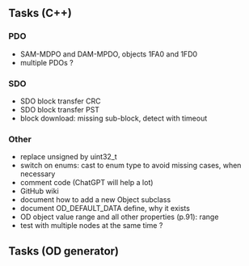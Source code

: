 ## Tasks (C++)
### PDO
- SAM-MDPO and DAM-MPDO, objects 1FA0 and 1FD0
- multiple PDOs ?

### SDO
- SDO block transfer CRC
- SDO block transfer PST
- block download: missing sub-block, detect with timeout

### Other
- replace unsigned by uint32_t
- switch on enums: cast to enum type to avoid missing cases, when necessary
- comment code (ChatGPT will help a lot)
- GitHub wiki
- document how to add a new Object subclass
- document OD_DEFAULT_DATA define, why it exists
- OD object value range and all other properties (p.91): range
- test with multiple nodes at the same time ?

## Tasks (OD generator)
